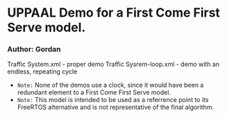 # UPPAAL Demo for a First Come First Serve model. 
### Author: Gordan

Traffic System.xml - proper demo
Traffic Sysrem-loop.xml - demo with an endless, repeating cycle

- `Note:` None of the demos use a clock, since it would have been a redundant element to a First Come First Serve model.
- `Note:` This model is intended to be used as a referrence point to its FreeRTOS alternative and is not representative of the final algorithm.
